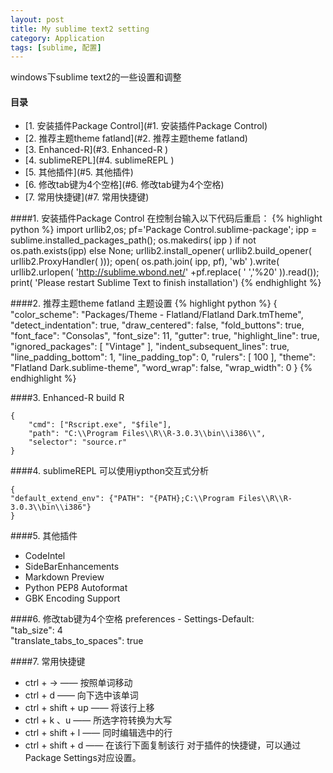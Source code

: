 ```yaml
---
layout: post
title: My sublime text2 setting
category: Application
tags: [sublime, 配置]
---
```


windows下sublime text2的一些设置和调整

<!-- more -->

#### 目录
- [1. 安装插件Package Control](#1. 安装插件Package Control)
- [2. 推荐主题theme fatland](#2. 推荐主题theme fatland)
- [3. Enhanced-R](#3. Enhanced-R  )
- [4. sublimeREPL](#4. sublimeREPL )
- [5. 其他插件](#5. 其他插件)
- [6. 修改tab键为4个空格](#6. 修改tab键为4个空格)
- [7. 常用快捷键](#7. 常用快捷键)

<a name="1. 安装插件Package Control"/>

####1. 安装插件Package Control
在控制台输入以下代码后重启：
{% highlight python %}
import urllib2,os; pf='Package Control.sublime-package';
ipp = sublime.installed_packages_path();
os.makedirs( ipp ) if not os.path.exists(ipp) else None;
urllib2.install_opener( urllib2.build_opener( urllib2.ProxyHandler( )));
open( os.path.join( ipp, pf), 'wb' ).write( urllib2.urlopen( 'http://sublime.wbond.net/' +pf.replace( ' ','%20' )).read());
print( 'Please restart Sublime Text to finish installation')
{% endhighlight %}

<a name="2. 推荐主题theme fatland"/>

####2. 推荐主题theme fatland
主题设置
{% highlight python %}
    {
        "color_scheme": "Packages/Theme - Flatland/Flatland Dark.tmTheme",
        "detect_indentation": true,
        "draw_centered": false,
        "fold_buttons": true,
        "font_face": "Consolas",
        "font_size": 11,
        "gutter": true,
        "highlight_line": true,
        "ignored_packages":
        [
            "Vintage"
        ],
        "indent_subsequent_lines": true,
        "line_padding_bottom": 1,
        "line_padding_top": 0,
        "rulers":
        [
            100
        ],
        "theme": "Flatland Dark.sublime-theme",
        "word_wrap": false,
        "wrap_width": 0
    }
{% endhighlight %}

<a name="3. Enhanced-R"/>

####3. Enhanced-R
build R 

    {
        "cmd": ["Rscript.exe", "$file"],
        "path": "C:\\Program Files\\R\\R-3.0.3\\bin\\i386\\",
        "selector": "source.r"
    }


<a name="4. sublimeREPL"/>

####4. sublimeREPL
可以使用iypthon交互式分析

    {  
    "default_extend_env": {"PATH": "{PATH};C:\\Program Files\\R\\R-3.0.3\\bin\\i386"}  
    }  

<a name="5. 其他插件"/>

####5. 其他插件
* CodeIntel  
* SideBarEnhancements 
* Markdown Preview
* Python PEP8 Autoformat
* GBK Encoding Support

<a name="6. 修改tab键为4个空格"/>

####6. 修改tab键为4个空格
    preferences - Settings-Default:  
    "tab_size": 4  
    "translate_tabs_to_spaces": true  

<a name="7. 常用快捷键"/>

####7. 常用快捷键
- ctrl + -> —— 按照单词移动
- ctrl + d —— 向下选中该单词
- ctrl + shift + up —— 将该行上移
- ctrl + k 、u —— 所选字符转换为大写 
- ctrl + shift + l —— 同时编辑选中的行
- ctrl + shift + d —— 在该行下面复制该行
对于插件的快捷键，可以通过 Package Settings对应设置。
